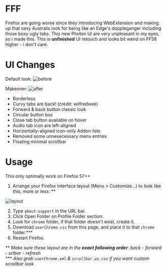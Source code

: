 # FFF
Firefox are going worse since they introducing WebExtension and making up that sexy Australis look for being like an Edge's doppleganger including those boxy ugly tabs. This new Photon UI are very unpleasant in my eyes, so i made this. This is **unfinished** UI retouch and looks bit weird on FF58 higher - i don't care.

# UI Changes
Default look:
![before](https://i.imgur.com/AQWDd0Q.png)

Makeover:
![after](https://i.imgur.com/kD5YNHT.png)

+ Borderless
+ Curvy tabs are back! (credit: wilfredwee)
+ Forward & back button classic look
+ Circular button box
+ Close tab button available on hover
+ Audio tab icon are left-aligned
+ Horizontally-aligned icon-only Addon lists
+ Removed some unnesecessary menu entries
+ Floating minimal scrollbar

# Usage
This only optimally work on Firefox 57++
1. Arrange your Firefox interface layout (Menu > Customize...) to look like this, more or less: **

![layout](https://i.imgur.com/6Pid1GD.png)

2. Type `about:support` in the URL bar.
3. Click Open Folder on Profile Folder section.
4. Look for `chrome` folder, if that folder doesn't exist, create it.
5. Download `userChrome.css` from this page, and place it to that `chrome` folder.***
6. Restart Firefox.

_** Make sure these layout are in the **exact following order**: back - forward - urlbar - refresh  
*** Also grab `userChrome.xml` & `scrollbar.as.css` if you want custom scrollbar look_
